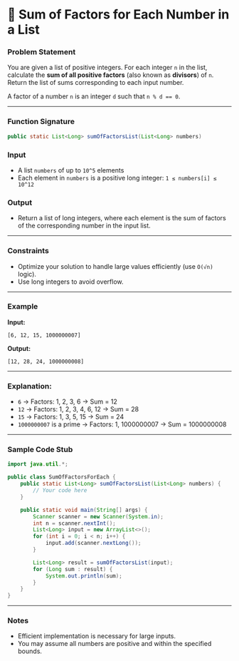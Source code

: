 # 🧮 Sum of Factors for Each Number in a List

### Problem Statement

You are given a list of positive integers. For each integer `n` in the list, calculate the **sum of all positive factors** (also known as **divisors**) of `n`. Return the list of sums corresponding to each input number.

A factor of a number `n` is an integer `d` such that `n % d == 0`.

---

### Function Signature
```java
public static List<Long> sumOfFactorsList(List<Long> numbers)
```

### Input
- A list `numbers` of up to `10^5` elements
- Each element in `numbers` is a positive long integer: `1 ≤ numbers[i] ≤ 10^12`

### Output
- Return a list of long integers, where each element is the sum of factors of the corresponding number in the input list.

---

### Constraints
- Optimize your solution to handle large values efficiently (use `O(√n)` logic).
- Use long integers to avoid overflow.

---

### Example

**Input:**
```
[6, 12, 15, 1000000007]
```

**Output:**
```
[12, 28, 24, 1000000008]
```

---

### Explanation:

- `6` → Factors: 1, 2, 3, 6 → Sum = 12  
- `12` → Factors: 1, 2, 3, 4, 6, 12 → Sum = 28  
- `15` → Factors: 1, 3, 5, 15 → Sum = 24  
- `1000000007` is a prime → Factors: 1, 1000000007 → Sum = 1000000008

---

### Sample Code Stub

```java
import java.util.*;

public class SumOfFactorsForEach {
    public static List<Long> sumOfFactorsList(List<Long> numbers) {
        // Your code here
    }

    public static void main(String[] args) {
        Scanner scanner = new Scanner(System.in);
        int n = scanner.nextInt();
        List<Long> input = new ArrayList<>();
        for (int i = 0; i < n; i++) {
            input.add(scanner.nextLong());
        }

        List<Long> result = sumOfFactorsList(input);
        for (Long sum : result) {
            System.out.println(sum);
        }
    }
}
```

---

### Notes
- Efficient implementation is necessary for large inputs.
- You may assume all numbers are positive and within the specified bounds.

